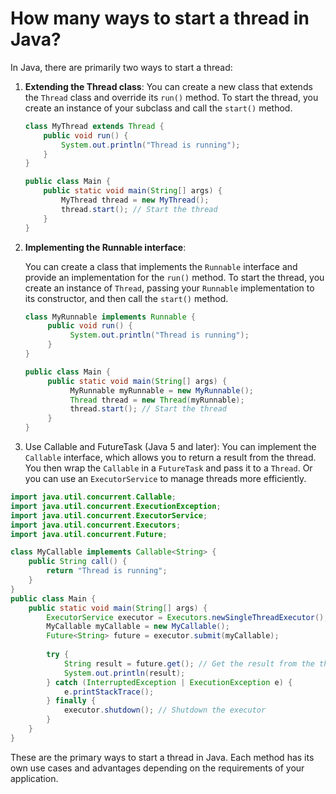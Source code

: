 # How many ways to start a thread in Java?
In Java, there are primarily two ways to start a thread:
1. **Extending the Thread class**:
   You can create a new class that extends the `Thread` class and override its `run()` method. To start the thread, you create an instance of your subclass and call the `start()` method.

   ```java
   class MyThread extends Thread {
       public void run() {
           System.out.println("Thread is running");
       }
   }

   public class Main {
       public static void main(String[] args) {
           MyThread thread = new MyThread();
           thread.start(); // Start the thread
       }
   }
   ```
2. **Implementing the Runnable interface**:

    You can create a class that implements the `Runnable` interface and provide an implementation for the `run()` method. To start the thread, you create an instance of `Thread`, passing your `Runnable` implementation to its constructor, and then call the `start()` method.
    
    ```java
    class MyRunnable implements Runnable {
         public void run() {
              System.out.println("Thread is running");
         }
    }
    
    public class Main {
         public static void main(String[] args) {
              MyRunnable myRunnable = new MyRunnable();
              Thread thread = new Thread(myRunnable);
              thread.start(); // Start the thread
         }
    }
    ```
   
3. Use Callable and FutureTask (Java 5 and later):
   You can implement the `Callable` interface, which allows you to return a result from the thread. You then wrap the `Callable` in a `FutureTask` and pass it to a `Thread`. Or you can use an `ExecutorService` to manage threads more efficiently.

```java
import java.util.concurrent.Callable;
import java.util.concurrent.ExecutionException;
import java.util.concurrent.ExecutorService;
import java.util.concurrent.Executors;
import java.util.concurrent.Future;

class MyCallable implements Callable<String> {
    public String call() {
        return "Thread is running";
    }
}
public class Main {
    public static void main(String[] args) {
        ExecutorService executor = Executors.newSingleThreadExecutor();
        MyCallable myCallable = new MyCallable();
        Future<String> future = executor.submit(myCallable);
        
        try {
            String result = future.get(); // Get the result from the thread
            System.out.println(result);
        } catch (InterruptedException | ExecutionException e) {
            e.printStackTrace();
        } finally {
            executor.shutdown(); // Shutdown the executor
        }
    }
}
```
These are the primary ways to start a thread in Java. Each method has its own use cases and advantages depending on the requirements of your application.
